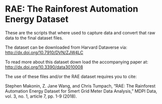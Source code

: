 # RAE: The Rainforest Automation Energy Dataset

These are the scripts that where used to capture data and convert that raw data to the final dataset files.

The dataset can be downloaded from Harvard Dataverse via: http://dx.doi.org/10.7910/DVN/ZJW4LC

To read more about this dataset down load the accompanying paper at: http://dx.doi.org/10.3390/data3010008

The use of these files and/or the RAE dataset requires you to cite:

Stephen Makonin, Z. Jane Wang, and Chris Tumpach, “RAE: The Rainforest Automation Energy Dataset for Smert Grid Meter Data Analysis,” MDPI Data, vol. 3, no. 1, article 7, pp. 1-9 (2018).
